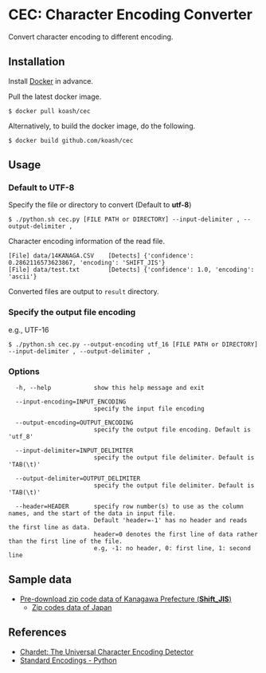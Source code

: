 # CEC: Character Encoding Converter

Convert character encoding to different encoding.

## Installation

Install [Docker](https://www.docker.com/) in advance.

Pull the latest docker image.

```
$ docker pull koash/cec
```

Alternatively, to build the docker image, do the following.

```
$ docker build github.com/koash/cec
```

## Usage

### Default to UTF-8 

Specify the file or directory to convert (Default to **utf-8**)

```
$ ./python.sh cec.py [FILE PATH or DIRECTORY] --input-delimiter , --output-delimiter ,
```

Character encoding information of the read file.

```
[File] data/14KANAGA.CSV	[Detects] {'confidence': 0.2862116573623867, 'encoding': 'SHIFT_JIS'}
[File] data/test.txt		[Detects] {'confidence': 1.0, 'encoding': 'ascii'}
```

Converted files are output to `result` directory.

### Specify the output file encoding

e.g., UTF-16

```
$ ./python.sh cec.py --output-encoding utf_16 [FILE PATH or DIRECTORY] --input-delimiter , --output-delimiter ,
```

### Options

```
  -h, --help            show this help message and exit
  
  --input-encoding=INPUT_ENCODING
                        specify the input file encoding
  
  --output-encoding=OUTPUT_ENCODING
                        specify the output file encoding. Default is 'utf_8'
  
  --input-delimiter=INPUT_DELIMITER
                        specify the output file delimiter. Default is 'TAB(\t)'
  
  --output-delimiter=OUTPUT_DELIMITER
                        specify the output file delimiter. Default is 'TAB(\t)'
  
  --header=HEADER       specify row number(s) to use as the column names, and the start of the data in input file.
                        Default 'header=-1' has no header and reads the first line as data.
                        header=0 denotes the first line of data rather than the first line of the file.
                        e.g, -1: no header, 0: first line, 1: second line
```

## Sample data

- [Pre-download zip code data of Kanagawa Prefecture (**Shift_JIS**)](http://www.post.japanpost.jp/zipcode/dl/kogaki/zip/14kanaga.zip)
    - [Zip codes data of Japan](http://www.post.japanpost.jp/zipcode/dl/kogaki-zip.html)

## References

- [Chardet: The Universal Character Encoding Detector](https://github.com/chardet/chardet)
- [Standard Encodings - Python](https://docs.python.org/2.7/library/codecs.html#standard-encodings)
